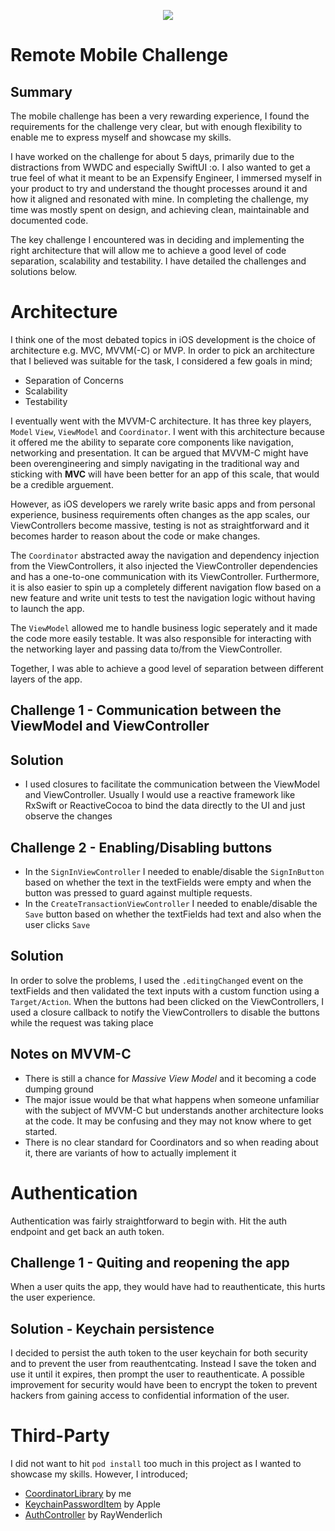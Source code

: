 <p align="center">
    <img src ="https://firebasestorage.googleapis.com/v0/b/outnow-backend.appspot.com/o/expensify-logo.png?alt=media&token=2fb0c6df-f9d1-4339-a8de-75bc0a673791" />
</p>

# Remote Mobile Challenge

## Summary 

The mobile challenge has been a very rewarding experience, I found the requirements for the challenge very clear, but with enough flexibility to enable me to express myself and showcase my skills. 

I have worked on the challenge for about 5 days, primarily due to the distractions from WWDC and especially SwiftUI :o. I also wanted to get a true feel of what it meant to be an Expensify Engineer, I immersed myself in your product to try and understand the thought processes around it and how it aligned and resonated with mine. In completing the challenge, my time was mostly spent on design, and achieving clean, maintainable and documented code.

The key challenge I encountered was in deciding and implementing the right architecture that will allow me to achieve a good level of code separation, scalability and testability. I have detailed the challenges and solutions below.

# Architecture

I think one of the most debated topics in iOS development is the choice of architecture e.g. MVC, MVVM(-C) or MVP. In order to pick an architecture that I believed was suitable for the task, I considered a few goals in mind;

- Separation of Concerns
- Scalability
- Testability

I eventually went with the MVVM-C architecture. It has three key players, ```Model``` ```View```, ```ViewModel``` and ```Coordinator```. I went with this architecture because it offered me the ability to separate core components like navigation, networking and presentation.
It can be argued that MVVM-C might have been overengineering and simply navigating in the traditional way and sticking with **MVC** will have been better for an app of this scale, that would be a credible arguement. 

However, as iOS developers we rarely write basic apps and from personal experience, business requirements often changes as the app scales, our ViewControllers become massive, testing is not as straightforward and it becomes harder to reason about the code or make changes.

The ```Coordinator``` abstracted away the navigation and dependency injection from the ViewControllers, it also injected the ViewController dependencies and has a one-to-one communication with its ViewController. Furthermore, it is also easier to spin up a completely different navigation flow based on a new feature and write unit tests to test the navigation logic without having to launch the app.

The ```ViewModel``` allowed me to handle business logic seperately and it made the code more easily testable. It was also responsible for interacting with the networking layer and passing data to/from the ViewController.

Together, I was able to achieve a good level of separation between different layers of the app.

## Challenge 1 - Communication between the ViewModel and ViewController 

## Solution

- I used closures to facilitate the communication between the ViewModel and ViewController. Usually I would use a reactive framework like RxSwift or ReactiveCocoa to bind the data directly to the UI and just observe the changes

## Challenge 2 - Enabling/Disabling buttons

- In the `SignInViewController` I needed to enable/disable the `SignInButton` based on whether the text in the textFields were empty and when the button was pressed to guard against multiple requests. 
- In the `CreateTransactionViewController` I needed to enable/disable the `Save` button based on whether the textFields had text and also when the user clicks `Save`

## Solution

In order to solve the problems, I used the ``` .editingChanged ``` event on the textFields and then validated the text inputs with a custom function using a `Target/Action`. When the buttons had been clicked on the ViewControllers, I used a closure callback to notify the ViewControllers to disable the buttons while the request was taking place

## Notes on MVVM-C

- There is still a chance for *Massive View Model* and it becoming a code dumping ground
- The major issue would be that what happens when someone unfamiliar with the subject of MVVM-C but understands another architecture looks at the code. It may be confusing and they may not know where to get started.
- There is no clear standard for Coordinators and so when reading about it, there are variants of how to actually implement it

# Authentication

Authentication was fairly straightforward to begin with. Hit the auth endpoint and get back an auth token. 

## Challenge 1 - Quiting and reopening the app

When a user quits the app, they would have had to reauthenticate, this hurts the user experience.

## Solution - Keychain persistence

I decided to persist the auth token to the user keychain for both security and to prevent the user from reauthentcating. Instead I save the token and use it until it expires, then prompt the user to reauthenticate. A possible improvement for security would have been to encrypt the token to prevent hackers from gaining access to confidential information of the user.

# Third-Party

I did not want to hit ``` pod install ``` too much in this project as I wanted to showcase my skills. However, I introduced;

- [CoordinatorLibrary](https://github.com/kaunamohammed/CoordinatorLibrary) by me
- [KeychainPasswordItem](https://developer.apple.com/library/content/samplecode/GenericKeychain/Introduction/Intro.html#//apple_ref/doc/uid/DTS40007797-Intro-DontLinkElementID_2) by Apple
- [AuthController](https://www.raywenderlich.com/129-basic-ios-security-keychain-and-hashing) by RayWenderlich
